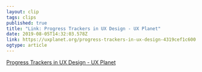 ```yaml
---
layout: clip 
tags: clips 
published: true 
title: "Link: Progress Trackers in UX Design - UX Planet" 
date: 2019-08-05T14:32:03.578Z 
link: https://uxplanet.org/progress-trackers-in-ux-design-4319cef1c600 
ogtype: article 
---
```

[Progress Trackers in UX Design - UX Planet](https://uxplanet.org/progress-trackers-in-ux-design-4319cef1c600) 
